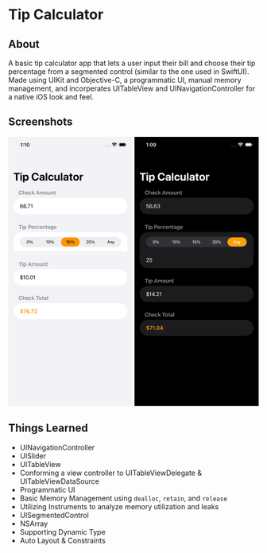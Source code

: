 # Tip Calculator
## About
A basic tip calculator app that lets a user input their bill and choose their tip percentage from a segmented control (similar to the one used in SwiftUI). Made using UIKit and Objective-C, a programmatic UI, manual memory management, and incorperates UITableView and UINavigationController for a native iOS look and feel.

## Screenshots

<p align="left">
  <img src="/Screenshots/Main-Light.png" alt="Main View" width="250"/>
  <img src="/Screenshots/Main-Dark.png" alt="Main View" width="250"/>
</p>

## Things Learned
- UINavigationController
- UISlider
- UITableView
- Conforming a view controller to UITableViewDelegate & UITableViewDataSource
- Programmatic UI
- Basic Memory Management using `dealloc`, `retain`, and `release`
- Utilizing Instruments to analyze memory utilization and leaks
- UISegmentedControl
- NSArray
- Supporting Dynamic Type
- Auto Layout & Constraints
